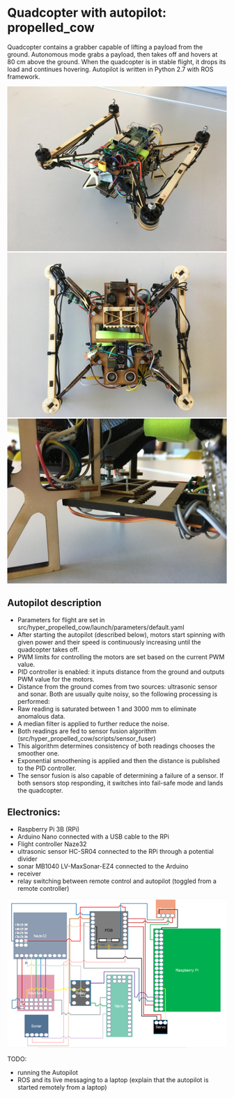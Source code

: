 # Quadcopter with autopilot: propelled_cow

Quadcopter contains a grabber capable of lifting a payload from the ground. Autonomous mode grabs a payload, then takes off and hovers at 80 cm above the ground. When the quadcopter is in stable flight, it drops its load and continues hovering. Autopilot is written in Python 2.7 with ROS framework.

![overview](img/overview.jpg?raw=true "wiring diagram")
![bottom](img/bottom.jpg?raw=true "wiring diagram")
![grabber](img/grabber.jpg?raw=true "wiring diagram")

## Autopilot description
 - Parameters for flight are set in src/hyper_propelled_cow/launch/parameters/default.yaml
 - After starting the autopilot (described below), motors start spinning with given power and their speed is continuously increasing until the quadcopter takes off.
 - PWM limits for controlling the motors are set based on the current PWM value.
 - PID controller is enabled: it inputs distance from the ground and outputs PWM value for the motors.
 - Distance from the ground comes from two sources: ultrasonic sensor and sonar. Both are usually quite noisy, so the following processing is performed:
 - Raw reading is saturated between 1 and 3000 mm to eliminate anomalous data.
 - A median filter is applied to further reduce the noise.
 - Both readings are fed to sensor fusion algorithm (src/hyper_propelled_cow/scripts/sensor_fuser)
 - This algorithm determines consistency of both readings chooses the smoother one.
 - Exponential smoothening is applied and then the distance is published to the PID controller.
 - The sensor fusion is also capable of determining a failure of a sensor. If both sensors stop responding, it switches into fail-safe mode and lands the quadcopter.

## Electronics:
 - Raspberry Pi 3B (RPi)
 - Arduino Nano connected with a USB cable to the RPi
 - Flight controller Naze32
 - ultrasonic sensor HC-SR04 connected to the RPi through a potential divider
 - sonar MB1040 LV-MaxSonar-EZ4 connected to the Arduino
 - receiver
 - relay switching between remote control and autopilot (toggled from a remote controller)

![wiring diagram](img/wiring_diagram.png?raw=true "wiring diagram")

TODO:
  - running the Autopilot
  - ROS and its live messaging to a laptop (explain that the autopilot is started remotely from a laptop)

